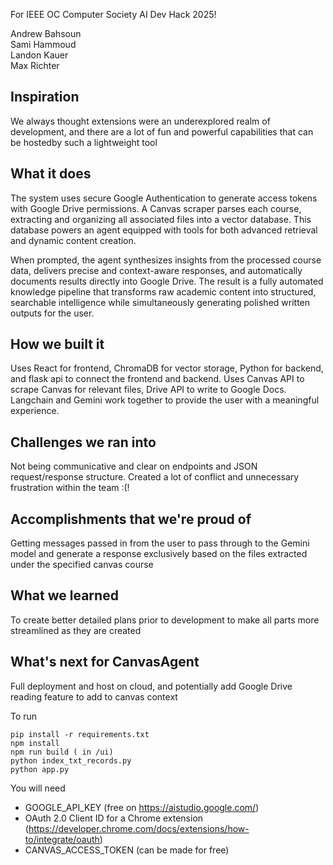 For IEEE OC Computer Society AI Dev Hack 2025!

Andrew Bahsoun   
Sami Hammoud   
Landon Kauer   
Max Richter   


## Inspiration
We always thought extensions were an underexplored realm of development, and there are a lot of fun and powerful capabilities that can be hostedby such a lightweight tool
  
## What it does

The system uses secure Google Authentication to generate access tokens with Google Drive permissions. A Canvas scraper parses each course, extracting and organizing all associated files into a vector database. This database powers an agent equipped with tools for both advanced retrieval and dynamic content creation.

When prompted, the agent synthesizes insights from the processed course data, delivers precise and context-aware responses, and automatically documents results directly into Google Drive. The result is a fully automated knowledge pipeline that transforms raw academic content into structured, searchable intelligence while simultaneously generating polished written outputs for the user.

## How we built it
Uses React for frontend, ChromaDB for vector storage, Python for backend, and flask api to connect the frontend and backend. Uses Canvas API to scrape Canvas for relevant files, Drive API to write to Google Docs. Langchain and Gemini work together to provide the user with a meaningful experience.

## Challenges we ran into  
Not being communicative and clear on endpoints and JSON request/response structure. Created a lot of conflict and unnecessary frustration within the team :(!

## Accomplishments that we're proud of
Getting messages passed in from the user to pass through to the Gemini model and generate a response exclusively based on the files extracted under the specified canvas course

## What we learned
To create better detailed plans prior to development to make all parts more streamlined as they are created  

## What's next for CanvasAgent 
Full deployment and host on cloud, and potentially add Google Drive reading feature to add to canvas context

To run    
```
pip install -r requirements.txt
npm install
npm run build ( in /ui)
python index_txt_records.py
python app.py
```
You will need
- GOOGLE_API_KEY (free on https://aistudio.google.com/)
- OAuth 2.0 Client ID for a Chrome extension (https://developer.chrome.com/docs/extensions/how-to/integrate/oauth)
- CANVAS_ACCESS_TOKEN (can be made for free)





